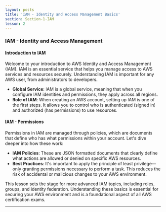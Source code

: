 ```yaml
---
layout: posts
title: 'IAM - Identity and Access Management Basics'
section: Section-1-IAM
lesson: 2
---
```


### IAM - Identity and Access Management

#### Introduction to IAM

Welcome to your introduction to AWS Identity and Access Management (IAM). IAM is an essential service that helps you manage access to AWS services and resources securely. Understanding IAM is important for any AWS user, from administrators to developers.

- **Global Service**: IAM is a global service, meaning that when you configure IAM identities and permissions, they apply across all regions.
- **Role of IAM**: When creating an AWS account, setting up IAM is one of the first steps. It allows you to control who is authenticated (signed in) and authorized (has permissions) to use resources.

<!-- pagebreak -->

#### IAM - Permissions

Permissions in IAM are managed through policies, which are documents that define who has what permissions within your account. Let's dive deeper into how these work:

- **IAM Policies**: These are JSON formatted documents that clearly define what actions are allowed or denied on specific AWS resources.
- **Best Practices**: It's important to apply the principle of least privilege—only granting permissions necessary to perform a task. This reduces the risk of accidental or malicious changes to your AWS environment.

This lesson sets the stage for more advanced IAM topics, including roles, groups, and identity federation. Understanding these basics is essential for securing your AWS environment and is a foundational aspect of all AWS certification exams.

---

